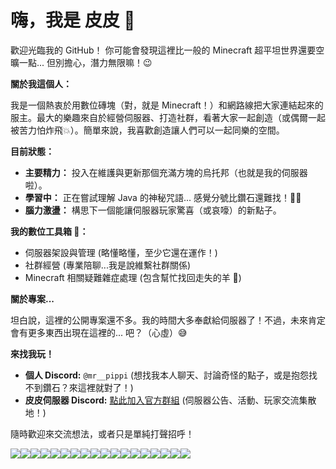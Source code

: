 # 嗨，我是 皮皮 👋

歡迎光臨我的 GitHub！ 你可能會發現這裡比一般的 Minecraft 超平坦世界還要空曠一點... 但別擔心，潛力無限嘛！😉

**關於我這個人：**

我是一個熱衷於用數位磚塊（對，就是 Minecraft！）和網路線把大家連結起來的服主。最大的樂趣來自於經營伺服器、打造社群，看著大家一起創造（或偶爾一起被苦力怕炸飛💥）。簡單來說，我喜歡創造讓人們可以一起同樂的空間。

**目前狀態：**

*   **主要精力：** 投入在維護與更新那個充滿方塊的烏托邦（也就是我的伺服器啦）。
*   **學習中：** 正在嘗試理解 Java 的神秘咒語... 感覺分號比鑽石還難找！😵‍💫
*   **腦力激盪：** 構思下一個能讓伺服器玩家驚喜（或哀嚎）的新點子。

**我的數位工具箱 🧰：**

*   伺服器架設與管理 (略懂略懂，至少它還在運作！)
*   社群經營 (專業陪聊...我是說維繫社群關係)
*   Minecraft 相關疑難雜症處理 (包含幫忙找回走失的羊 🐑)

**關於專案...**

坦白說，這裡的公開專案還不多。我的時間大多奉獻給伺服器了！不過，未來肯定會有更多東西出現在這裡的... 吧？（心虛）😅

**來找我玩！**

*   **個人 Discord:** `@mr__pippi` (想找我本人聊天、討論奇怪的點子，或是抱怨找不到鑽石？來這裡就對了！)
*   **皮皮伺服器 Discord:** [點此加入官方群組](https://discord.gg/8PXASYxbS4) (伺服器公告、活動、玩家交流集散地！)

隨時歡迎來交流想法，或者只是單純打聲招呼！

![](https://media.discordapp.net/attachments/949330608247668849/1365628887580807239/amethyst_block.png?ex=68169242&is=681540c2&hm=41cd25a950d66786ab795c825069ece82861d3d03399f51177a8aaef3066287b&=&format=webp&quality=lossless)![](https://media.discordapp.net/attachments/949330608247668849/1365628887580807239/amethyst_block.png?ex=68169242&is=681540c2&hm=41cd25a950d66786ab795c825069ece82861d3d03399f51177a8aaef3066287b&=&format=webp&quality=lossless)![](https://media.discordapp.net/attachments/949330608247668849/1365628887580807239/amethyst_block.png?ex=68169242&is=681540c2&hm=41cd25a950d66786ab795c825069ece82861d3d03399f51177a8aaef3066287b&=&format=webp&quality=lossless)![](https://media.discordapp.net/attachments/949330608247668849/1365628887580807239/amethyst_block.png?ex=68169242&is=681540c2&hm=41cd25a950d66786ab795c825069ece82861d3d03399f51177a8aaef3066287b&=&format=webp&quality=lossless)![](https://cdn.discordapp.com/attachments/949330608247668849/1365628887911895100/budding_amethyst.png?ex=680e0083&is=680caf03&hm=987d25b59fcef272732d2228019cb9c3ebad17a6af6f6e6bc74d35ab847f195d&)![](https://media.discordapp.net/attachments/949330608247668849/1365628887580807239/amethyst_block.png?ex=68169242&is=681540c2&hm=41cd25a950d66786ab795c825069ece82861d3d03399f51177a8aaef3066287b&=&format=webp&quality=lossless)![](https://cdn.discordapp.com/attachments/949330608247668849/1365628887580807239/amethyst_block.png?ex=680e0082&is=680caf02&hm=e650cdfec74bb56b469a898e135e088c688cbb6e5f694dd5b3f8328e7f356ede&)![](https://cdn.discordapp.com/attachments/949330608247668849/1365628887911895100/budding_amethyst.png?ex=680e0083&is=680caf03&hm=987d25b59fcef272732d2228019cb9c3ebad17a6af6f6e6bc74d35ab847f195d&)![](https://cdn.discordapp.com/attachments/949330608247668849/1365628887911895100/budding_amethyst.png?ex=680e0083&is=680caf03&hm=987d25b59fcef272732d2228019cb9c3ebad17a6af6f6e6bc74d35ab847f195d&)![](https://cdn.discordapp.com/attachments/949330608247668849/1365628887580807239/amethyst_block.png?ex=680e0082&is=680caf02&hm=e650cdfec74bb56b469a898e135e088c688cbb6e5f694dd5b3f8328e7f356ede&)![](https://cdn.discordapp.com/attachments/949330608247668849/1365628887580807239/amethyst_block.png?ex=680e0082&is=680caf02&hm=e650cdfec74bb56b469a898e135e088c688cbb6e5f694dd5b3f8328e7f356ede&)![](https://cdn.discordapp.com/attachments/949330608247668849/1365628887580807239/amethyst_block.png?ex=680e0082&is=680caf02&hm=e650cdfec74bb56b469a898e135e088c688cbb6e5f694dd5b3f8328e7f356ede&)![](https://cdn.discordapp.com/attachments/949330608247668849/1365628887580807239/amethyst_block.png?ex=680e0082&is=680caf02&hm=e650cdfec74bb56b469a898e135e088c688cbb6e5f694dd5b3f8328e7f356ede&)![](https://media.discordapp.net/attachments/949330608247668849/1365628887580807239/amethyst_block.png?ex=68169242&is=681540c2&hm=41cd25a950d66786ab795c825069ece82861d3d03399f51177a8aaef3066287b&=&format=webp&quality=lossless)![](https://media.discordapp.net/attachments/949330608247668849/1365628887580807239/amethyst_block.png?ex=68169242&is=681540c2&hm=41cd25a950d66786ab795c825069ece82861d3d03399f51177a8aaef3066287b&=&format=webp&quality=lossless)![](https://media.discordapp.net/attachments/949330608247668849/1365628887580807239/amethyst_block.png?ex=68169242&is=681540c2&hm=41cd25a950d66786ab795c825069ece82861d3d03399f51177a8aaef3066287b&=&format=webp&quality=lossless)![](https://media.discordapp.net/attachments/949330608247668849/1365628887580807239/amethyst_block.png?ex=68169242&is=681540c2&hm=41cd25a950d66786ab795c825069ece82861d3d03399f51177a8aaef3066287b&=&format=webp&quality=lossless)![](https://media.discordapp.net/attachments/949330608247668849/1365628887580807239/amethyst_block.png?ex=68169242&is=681540c2&hm=41cd25a950d66786ab795c825069ece82861d3d03399f51177a8aaef3066287b&=&format=webp&quality=lossless)
